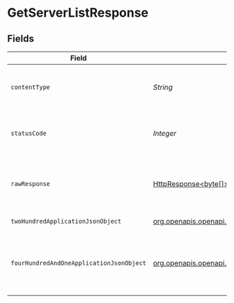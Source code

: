 # GetServerListResponse


## Fields

| Field                                                                                                                                | Type                                                                                                                                 | Required                                                                                                                             | Description                                                                                                                          |
| ------------------------------------------------------------------------------------------------------------------------------------ | ------------------------------------------------------------------------------------------------------------------------------------ | ------------------------------------------------------------------------------------------------------------------------------------ | ------------------------------------------------------------------------------------------------------------------------------------ |
| `contentType`                                                                                                                        | *String*                                                                                                                             | :heavy_check_mark:                                                                                                                   | HTTP response content type for this operation                                                                                        |
| `statusCode`                                                                                                                         | *Integer*                                                                                                                            | :heavy_check_mark:                                                                                                                   | HTTP response status code for this operation                                                                                         |
| `rawResponse`                                                                                                                        | [HttpResponse<byte[]>](https://docs.oracle.com/en/java/javase/11/docs/api/java.net.http/java/net/http/HttpResponse.html)             | :heavy_check_mark:                                                                                                                   | Raw HTTP response; suitable for custom response parsing                                                                              |
| `twoHundredApplicationJsonObject`                                                                                                    | [org.openapis.openapi.models.operations.GetServerListResponseBody](../../models/operations/GetServerListResponseBody.md)             | :heavy_minus_sign:                                                                                                                   | List of Servers                                                                                                                      |
| `fourHundredAndOneApplicationJsonObject`                                                                                             | [org.openapis.openapi.models.operations.GetServerListServerResponseBody](../../models/operations/GetServerListServerResponseBody.md) | :heavy_minus_sign:                                                                                                                   | Unauthorized - Returned if the X-Plex-Token is missing from the header or query.                                                     |